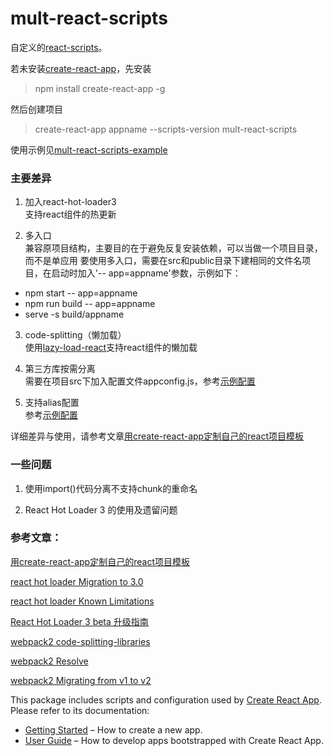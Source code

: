 # mult-react-scripts

自定义的[react-scripts](https://github.com/facebookincubator/create-react-app/tree/master/packages/react-scripts)。

若未安装[create-react-app](https://github.com/facebookincubator/create-react-app)，先安装

> npm install create-react-app -g

然后创建项目

> create-react-app appname --scripts-version mult-react-scripts

使用示例见[mult-react-scripts-example](https://github.com/JoV5/mult-react-scripts-example)

### 主要差异

1. 加入react-hot-loader3  
支持react组件的热更新

2. 多入口  
兼容原项目结构，主要目的在于避免反复安装依赖，可以当做一个项目目录，而不是单应用
要使用多入口，需要在src和public目录下建相同的文件名项目，在启动时加入'-- app=appname'参数，示例如下：
  * npm start -- app=appname
  * npm run build -- app=appname
  * serve -s build/appname

3. code-splitting（懒加载）  
使用[lazy-load-react](https://github.com/JoV5/lazy-load-react)支持react组件的懒加载

4. 第三方库按需分离  
需要在项目src下加入配置文件appconfig.js，参考[示例配置](https://github.com/JoV5/mult-react-scripts-example/blob/master/src/react-router/appconfig.js)

5. 支持alias配置  
参考[示例配置](https://github.com/JoV5/mult-react-scripts-example/blob/master/src/react-router/appconfig.js)

详细差异与使用，请参考文章[用create-react-app定制自己的react项目模板](https://github.com/JoV5/blog/blob/master/%E5%89%8D%E7%AB%AF/React/%E7%94%A8create-react-app%E5%AE%9A%E5%88%B6%E8%87%AA%E5%B7%B1%E7%9A%84react%E9%A1%B9%E7%9B%AE%E6%A8%A1%E6%9D%BF.md)


### 一些问题

1. 使用import()代码分离不支持chunk的重命名

2. React Hot Loader 3 的使用及遗留问题

### 参考文章：

[用create-react-app定制自己的react项目模板](https://github.com/JoV5/blog/blob/master/%E5%89%8D%E7%AB%AF/React/%E7%94%A8create-react-app%E5%AE%9A%E5%88%B6%E8%87%AA%E5%B7%B1%E7%9A%84react%E9%A1%B9%E7%9B%AE%E6%A8%A1%E6%9D%BF.md)

[react hot loader Migration to 3.0](https://github.com/gaearon/react-hot-loader/tree/next/docs)

[react hot loader Known Limitations](https://github.com/gaearon/react-hot-loader/blob/next/docs/Known%20Limitations.md)

[React Hot Loader 3 beta 升级指南](https://sebastianblade.com/react-hot-loader-3-beta-upgrade-guide)

[webpack2 code-splitting-libraries](https://webpack.js.org/guides/code-splitting-libraries/)

[webpack2 Resolve](https://webpack.js.org/configuration/resolve) 

[webpack2 Migrating from v1 to v2](https://webpack.js.org/guides/migrating/)


This package includes scripts and configuration used by [Create React App](https://github.com/facebookincubator/create-react-app).<br>
Please refer to its documentation:

* [Getting Started](https://github.com/facebookincubator/create-react-app/blob/master/README.md#getting-started) – How to create a new app.
* [User Guide](https://github.com/facebookincubator/create-react-app/blob/master/packages/react-scripts/template/README.md) – How to develop apps bootstrapped with Create React App.

